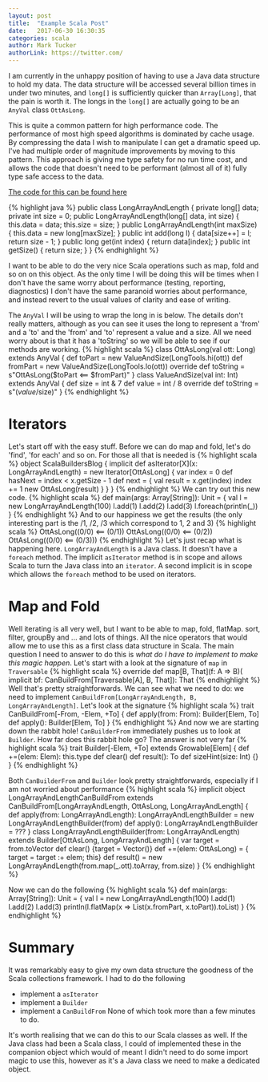 ```yaml
---
layout: post
title:  "Example Scala Post"
date:   2017-06-30 16:30:35
categories: scala
author: Mark Tucker
authorLink: https://twitter.com/
---
```


I am currently in the unhappy position of having to use a Java data structure to hold my data. The data structure  will be accessed several billion times in under two minutes,
and `long[]` is  sufficiently quicker than `Array[Long]`, that the pain is worth it. The longs in the `long[]` are actually going to be an `AnyVal` class `OttAsLong`.

This is quite a common pattern for high performance code. The performance of most high speed algorithms is dominated by cache usage. By compressing the
data I wish to manipulate I can get a dramatic speed up. I've had multiple order of magnitude improvements by moving to this pattern. This approach is giving me
type safety for no run time cost, and allows the code that doesn't need to be performant (almost all of it) fully type safe access to the data.

[The code for this can be found here](https://github.com/phil-rice/ScalaBuildersBlog)

{% highlight java %}
public class LongArrayAndLength {
	private long[] data;
	private int size = 0;
	public LongArrayAndLength(long[] data, int size) {
		this.data = data;
		this.size = size;
	}
	public LongArrayAndLength(int maxSize) {
		this.data = new long[maxSize];
	}
	public int add(long l) {
		data[size++] = l;
		return size - 1;
	}
	public long get(int index) {
		return data[index];
	}
	public int getSize() {
		return size;
	}
}
{% endhighlight %}

I want to be able to do the very nice Scala operations such as map, fold and so on on this object. As the only time I will be doing this will be times when I don't have
the same worry about performance (testing, reporting, diagnostics) I don't have the same paranoid worries about performance, and instead revert to the usual values of
clarity and ease of writing.

The `AnyVal` I will be using to wrap the long in is below. The details don't really matters, although as you can see it uses the long to represent a 'from' and a 'to' and the 'from' and 'to' represent a value and a size. All we need worry about is that it has a 'toString' so we will be able to see if our
methods are working.
{% highlight scala %} 
class OttAsLong(val ott: Long) extends AnyVal {
  def toPart = new ValueAndSize(LongTools.hi(ott)) 
  def fromPart = new ValueAndSize(LongTools.lo(ott)) 
  override def toString = s"OttAsLong($toPart <== $fromPart)"
}
class ValueAndSize(val int: Int) extends AnyVal {
  def size = int & 7
  def value = int / 8
  override def toString = s"($value/$size)"
}
{% endhighlight %}
# Iterators
Let's start off with the easy stuff. Before we can do map and fold, let's do 'find', 'for each' and so on. For those all that is needed is
{% highlight scala %} 
object ScalaBuildersBlog {
  implicit def asIterator[X](x: LongArrayAndLength) = new Iterator[OttAsLong] {
    var index = 0
    def hasNext = index < x.getSize - 1
    def next = {
      val result = x.get(index)
      index += 1
      new OttAsLong(result)
    }
  }
}
{% endhighlight %}
We can try out this new code.
{% highlight scala %} 
  def main(args: Array[String]): Unit = {
    val l = new LongArrayAndLength(100)
    l.add(1)
    l.add(2)
    l.add(3)
    l.foreach(println(_))
  }
{% endhighlight %}
And to our happiness we get the results (the only interesting part is the /1, /2, /3 which correspond to 1, 2 and 3)
{% highlight scala %} 
OttAsLong((0/0) <== (0/1))
OttAsLong((0/0) <== (0/2))
OttAsLong((0/0) <== (0/3)))
{% endhighlight %}
Let's just recap what is happening here. `LongArrayAndLength` is a Java class. It doesn't have a `foreach` method. The implicit `asIterator` method is in scope and allows Scala to turn the
Java class into an `iterator`. A second implicit is in scope which allows the `foreach` method to be used on iterators.

# Map and Fold
Well iterating is all very well, but I want to be able to map, fold, flatMap. sort, filter, groupBy and ... and lots of things. All the nice operators that would allow me to use this as a 
first class data structure in Scala. The main question I need to answer to do this is *what do I have to implement to make this magic happen*. Let's start with a look at the signature of `map` in `Traversable`
{% highlight scala %} 
  override def map[B, That](f: A => B)(
                   implicit bf: CanBuildFrom[Traversable[A], B, That]): That
{% endhighlight %}
Well that's pretty straightforwards. We can see what we need to do: we need to implement `CanBuildFrom[LongArrayAndLength, B, LongArrayAndLength]`. Let's look at the signature
{% highlight scala %} 
trait CanBuildFrom[-From, -Elem, +To] {
  def apply(from: From): Builder[Elem, To]
  def apply(): Builder[Elem, To]
}
{% endhighlight %}
And now we are starting down the rabbit hole! `CanBuilderFrom` immediately pushes us to look at `Builder`. How far does this rabbit hole go? The answer is not very far
{% highlight scala %} 
trait Builder[-Elem, +To] extends Growable[Elem] {
  def +=(elem: Elem): this.type
  def clear()
  def result(): To
  def sizeHint(size: Int) {}
 }
{% endhighlight %}

Both `CanBuilderFrom` and `Builder` look pretty straightforwards, especially if I am not worried about performance
{% highlight scala %} 
  implicit object LongArrayAndLengthCanBuildFrom extends 
        CanBuildFrom[LongArrayAndLength, OttAsLong, LongArrayAndLength] {
    def apply(from: LongArrayAndLength): LongArrayAndLengthBuilder =
       new LongArrayAndLengthBuilder(from)
    def apply(): LongArrayAndLengthBuilder = ???
  }
  class LongArrayAndLengthBuilder(from: LongArrayAndLength) extends 
       Builder[OttAsLong, LongArrayAndLength] {
    var target = from.toVector
    def clear() {target = Vector()}
    def +=(elem: OttAsLong) = { target = target :+ elem; this}
    def result() = new LongArrayAndLength(from.map(_.ott).toArray, from.size)
  }
{% endhighlight %}

Now we can do the following
{% highlight scala %} 
  def main(args: Array[String]): Unit = {
    val l = new LongArrayAndLength(100)
    l.add(1)
    l.add(2)
    l.add(3)
    println(l.flatMap(x => List(x.fromPart, x.toPart)).toList)
  }
{% endhighlight %}

# Summary
It was remarkably easy to give my own data structure the goodness of the Scala collections framework. I had to do the following
* implement a `asIterator`
* implement a `Builder`
* implement a `CanBuildFrom`
None of which took more than a few minutes to do. 

It's worth realising that we can do this to our Scala classes as well. If the Java class had been a Scala class, I could of implemented these in the companion object
which would of meant I didn't need to do some import magic to use this, however as it's a Java class we need to make a dedicated object.

